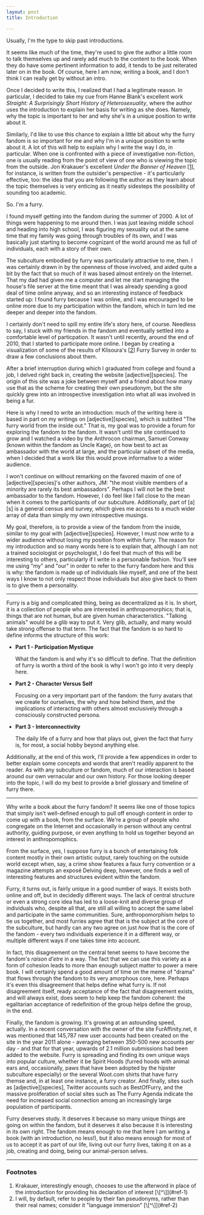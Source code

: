 ```yaml
---
layout: post
title: Introduction

---
```


Usually, I'm the type to skip past introductions.

It seems like much of the time, they're used to give the author a little
room to talk themselves up and rarely add much to the content to the
book.  When they do have some pertinent information to add, it tends to
be just reiterated later on in the book.  Of course, here I am now,
writing a book, and I don't think I can really get by without an intro.

Once I decided to write this, I realized that I had a legitimate reason.
In particular, I decided to take my cue from Hanne Blank's excellent
work _Straight: A Surprisingly Short History of Heterosexuality_,
where the author uses the introduction to explain her basis for writing
as she does.  Namely, why the topic is important to her and why she's in
a unique position to write about it.

Similarly, I'd like to use this chance to explain a little bit about why
the furry fandom is so important for me and why I'm in a unique position
to write about it.  A lot of this will help to explain why I write the
way I do, in particular.  When one is confronted with a piece of
investigative non-fiction, one is usually reading from the point of view
of one who is viewing the topic from the outside.  Jon Krakauer's
excellent _Under the Banner of Heaven_ \[<a
id="ref-1"></a>[1](#footnote-1)\], for instance, is written
from the outsider's perspective - it's particularly effective, too: the
idea that you are following the author as they learn about the topic
themselves is very enticing as it neatly sidesteps the possibility of
sounding too academic.

So.  I'm a furry.

I found myself getting into the fandom during the summer of 2000.  A lot
of things were happening to me around then.  I was just leaving middle
school and heading into high school, I was figuring my sexuality out at
the same time that my family was going through troubles of its own, and
I was basically just starting to become cognizant of the world around me
as full of individuals, each with a story of their own.

The subculture embodied by furry was particularly attractive to me,
then.  I was certainly drawn in by the openness of those involved, and
aided quite a bit by the fact that so much of it was based almost
entirely on the Internet.  That my dad had given me a computer and let
me start managing the house's file server at the time meant that I was
already spending a good deal of time online anyway, and so an
interesting instance of feedback started up: I found furry because I was
online, and I was encouraged to be online more due to my participation
within the fandom, which in turn led me deeper and deeper into the
fandom.

I certainly don't need to spill my entire life's story here, of course.
Needless to say, I stuck with my friends in the fandom and eventually
settled into a comfortable level of particpation.  It wasn't until
recently, around the end of 2010, that I started to participate more
online.  I began by creating a visualization of some of the results of
Klisoura's \[<a id="ref-2"></a>[2](#footnote-2)\] Furry Survey in order 
to draw a few conclusions about them.

After a brief interruption during which I graduated from college and
found a job, I delved right back in, creating the website
\[adjective\]\[species\].  The origin of this
site was a joke between myself and a friend about how many use that as
the scheme for creating their own pseudonym, but the site quickly grew
into an introspective investigation into what all was involved in being
a fur.

Here is why I need to write an introduction: much of the writing here is
based in part on my writings on \[adjective\]\[species\], which is subtited
"The furry world from the inside out."  That is, my goal was to
provide a forum for exploring the fandom *to* the fandom.  It
wasn't until the site continued to grow and I watched a video by the
Anthrocon chairman, Samuel Conway (known within the fandom as Uncle
Kage), on how best to act as ambassador with the world at large, and the
particular subset of the media, when I decided that a work like this
would prove informative to a wider audience.

I won't continue on without remarking on the favored maxim of one of 
\[adjective\]\[species\]'s other
authors, JM: "the most visible members of a minority are rarely its
best ambassadors".  Perhaps I will not be the best ambassador to the
fandom.  However, I do feel like I fall close to the mean when it comes
to the participants of our subculture.  Additionally, part of \[a\]\[s\] is
a general census and survey, which gives me access to a much wider array
of data than simply my own introspective musings.

My goal, therefore, is to provide a view of the fandom from the
inside, similar to my goal with \[adjective\]\[species\].  However, I must
now write to a wider audience without losing my position from within
furry.  The reason for my introduction and so many words here is to
explain that, although I am not a trained sociologist or psychologist, I
do feel that much of this will be interesting to others, particularly if
I write in a personable fashion.  You'll see me using "my" and "our"
in order to refer to the furry fandom here and this is why: the fandom
is made up of individuals like myself, and one of the best ways I know
to not only respect those individuals but also give back to them is to
give them a personality.

--------------------

Furry is a big and complicated thing, being as decentralized as it is.
In short, it is a collection of people who are interested in
anthropomorphics; that is, things that are not human, but are given
human characteristics.  "Talking animals" would be a glib way to put
it.  Very glib, actually, and many would take strong offense to that
term.  The fact that the fandom is so hard to define informs the
structure of this work:

* __Part 1 - Participation Mystique__

  What the fandom is and why it's so difficult to define.  That the
  definition of furry is worth a third of the book is why I won't go
  into it very deeply here.
* __Part 2 - Character Versus Self__

  Focusing on a very important part of the fandom: the furry avatars
  that we create for ourselves, the why and how behind them, and the
  implications of interacting with others almost exclusively through a
  consciously constructed persona.
* __Part 3 - Interconnectivity__

  The daily life of a furry and how that plays out, given the fact that
  furry is, for most, a social hobby beyond anything else.

Additionally, at the end of this work, I'll provide a few appendices in
order to better explain some concepts and words that aren't readily
apparent to the reader.  As with any subculture or fandom, much of our
interaction is based around our own vernacular and our own history.  For
those looking deeper into the topic, I will do my best to provide a
brief glossary and timeline of furry there.

--------------------

Why write a book about the furry fandom?  It seems like one of those
topics that simply isn't well-defined enough to pull off enough content
in order to come up with a book, from the surface.  We're a group of
people who congregate on the Internet and occasionally in person without
any central authority, guiding purpose, or even anything to hold us
together beyond an interest in anthropomophics.

From the surface, yes, I suppose furry is a bunch of entertaining folk
content mostly in their own artistic output, rarely touching on the
outside world except when, say, a crime show features a faux furry
convention or a magazine attempts an expos&eacute;  Delving deep, however,
one finds a well of interesting features and structures evident within
the fandom.

Furry, it turns out, is fairly unique in a good number of ways.  It
exists both online and off, but in decidedly different ways.  The lack
of central structure or even a strong core idea has led to a loose-knit
and diverse group of individuals who, despite all that, are still all
willing to accept the same label and participate in the same
communities.  Sure, anthropomorphism helps to tie us together, and most
furries agree that that is the subject at the core of the subculture,
but hardly can any two agree on just _how_ that is the core of
the fandom - every two individuals experience it in a different way,
or multiple different ways if one takes time into account.

In fact, this disagreement on the central tenet seems to have become
the fandom's _raison d'etre_ in a way.  The fact that we can use
this variety as a form of cohesion leads to more than enough subject
matter to power a mere book.  I will certainly spend a good amount of
time on the meme of "drama" that flows through the fandom to its very
amorphous core, here.  Perhaps it's even this disagreement that helps
define what furry is.  If not disagreement itself, ready acceptance of
the fact that disagreement exists, and will always exist, does seem to
help keep the fandom coherent: the egalitarian acceptance of
redefinition of the group helps define the group, in the end.

Finally, the fandom is growing.  It's growing at an astounding speed,
actually.  In a recent conversation with the owner of the site
FurAffinity.net, it was mentioned that 145,787 new user accounts had
been created on the site in the year 2011 alone - averaging between
350-500 new accounts per day - and that for that year, upwards of 2.1
million submissions had been added to the website.  Furry is spreading
and finding its own unique ways into popular culture, whether it be
Spirit Hoods (furred hoods with animal ears and, occasionally,
paws that have been adopted by the hipster subculture especially) or the
several Woot.com shirts that have furry themse and, in at least one
instance, a furry creator.  And finally, sites such as
\[adjective\]\[species\], Twitter accounts such as BestOfFurry, and the
massive proliferation of social sites such as The Furry Agenda indicate
the need for increased social connection among an increasingly large
population of participants.

Furry deserves study.  It deserves it because so many unique things are
going on within the fandom, but it deserves it also because it is
interesting in its own right.  The fandom means enough to me that here I
am writing a book (with an introduction, no less!), but it also means
enough for most of us to accept it as part of our life, living out our
furry lives, taking it on as a job, creating and doing, being our
animal-person selves.

--------------------

### Footnotes

1. <a id="footnote-1" class="footnote" />
   Krakauer, interestingly enough, chooses to use 
   the afterword in place of the introduction for providing his 
   declaration of interest
   [\[^\]](#ref-1)
2. <a id="footnote-2" class="footnote" />
   I will, by default, refer to people by their fan
   pseudonyms, rather than their real names; consider it "language
   immersion"
   [\[^\]](#ref-2)
